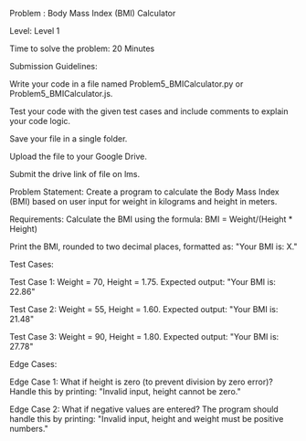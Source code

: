 Problem : Body Mass Index (BMI) Calculator

Level: Level 1

Time to solve the problem: 20 Minutes

Submission Guidelines:

Write your code in a file named Problem5_BMICalculator.py or Problem5_BMICalculator.js.

Test your code with the given test cases and include comments to explain your code logic.

Save your file in a single folder.

Upload the file to your Google Drive.

Submit the drive link of file on lms.

Problem Statement: Create a program to calculate the Body Mass Index (BMI) based on user input for weight in kilograms and height in meters.

Requirements: Calculate the BMI using the formula: BMI = Weight/(Height * Height)

Print the BMI, rounded to two decimal places, formatted as: "Your BMI is: X."

Test Cases:

Test Case 1: Weight = 70, Height = 1.75. Expected output: "Your BMI is: 22.86"

Test Case 2: Weight = 55, Height = 1.60. Expected output: "Your BMI is: 21.48"

Test Case 3: Weight = 90, Height = 1.80. Expected output: "Your BMI is: 27.78"

Edge Cases:

Edge Case 1: What if height is zero (to prevent division by zero error)? Handle this by printing: "Invalid input, height cannot be zero."

Edge Case 2: What if negative values are entered? The program should handle this by printing: "Invalid input, height and weight must be positive numbers."

